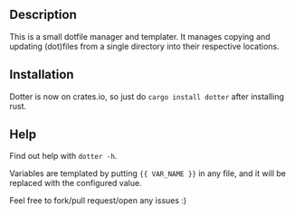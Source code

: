 ## Description
This is a small dotfile manager and templater.
It manages copying and updating (dot)files from a single directory into their respective locations.

## Installation
Dotter is now on crates.io, so just do `cargo install dotter` after installing rust.

## Help
Find out help with `dotter -h`.

Variables are templated by putting `{{ VAR_NAME }}` in any file, and it will be
replaced with the configured value.

Feel free to fork/pull request/open any issues :)

